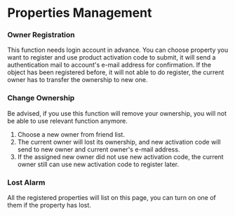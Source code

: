 # Properties Management

### Owner Registration
This function needs login account in advance. You can choose property you want to register and use product activation code to submit, it will send a authentication mail to account's e-mail address for confirmation. If the object has been registered before, it will not able to do register, the current owner has to transfer the ownership to new one. 
### Change Ownership
Be advised, if you use this function will remove your ownership, you will not be able to use relevant function anymore.
1. Choose a new owner from friend list. 
2. The current owner will lost its ownership, and new activation code will send to new owner and current owner's e-mail address.
3. If the assigned new owner did not use new activation code, the current owner still can use new activation code to register later. 

### Lost Alarm
All the registered properties will list on this page, you can turn on one of them if the property has lost.